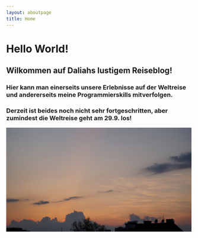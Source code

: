 ```yaml
---
layout: aboutpage
title: Home
---
```


# Hello World!
## Wilkommen auf Daliahs lustigem Reiseblog!

### Hier kann man einerseits unsere Erlebnisse auf der Weltreise und andererseits meine Programmierskills mitverfolgen.
### Derzeit ist beides noch nicht sehr fortgeschritten, aber zumindest die Weltreise geht am 29.9. los!

<img src="/assets/img/sbgsunset.JPG" alt="Salzburg Sonnenuntergang" width="500px">

